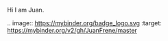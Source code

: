 
Hi I am Juan.

.. image:: https://mybinder.org/badge_logo.svg
 :target: https://mybinder.org/v2/gh/JuanFrene/master
